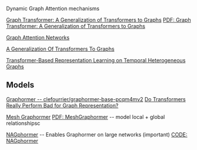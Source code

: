 Dynamic Graph Attention mechanisms



 [Graph Transformer: A Generalization of Transformers to Graphs][1]
 [PDF: Graph Transformer: A Generalization of Transformers to Graphs][2]

 [Graph Attention Networks][3]


 [A Generalization Of Transformers To Graphs][4]


 [Transformer-Based Representation Learning on Temporal Heterogeneous Graphs][11]


 [1]: https://towardsdatascience.com/graph-transformer-generalization-of-transformers-to-graphs-ead2448cff8b
 [2]: https://arxiv.org/abs/1911.06455
 [3]: https://arxiv.org/abs/1710.10903
 [4]: https://arxiv.org/abs/2012.09699

 [11]: https://link.springer.com/chapter/10.1007/978-3-031-25198-6_29


 ## Models
 [Graphormer -- clefourrier/graphormer-base-pcqm4mv2][5]
 [Do Transformers Really Perform Bad for Graph Representation?][6]

 [Mesh Graphormer][7]
 [PDF: MeshGraphormer][8] -- model local + global relationshipsc

 [NAGphormer][9] -- Enables Graphormer on large networks (important)
 [CODE: NAGphormer][10]


 [5]: https://huggingface.co/clefourrier/graphormer-base-pcqm4mv2
 [6]: https://arxiv.org/abs/2106.05234
 [7]: https://github.com/microsoft/MeshGraphormer
 [8]: https://openaccess.thecvf.com/content/ICCV2021/papers/Lin_Mesh_Graphormer_ICCV_2021_paper.pdf

 [9]: https://openreview.net/forum?id=8KYeilT3Ow
 [10]: https://github.com/JHL-HUST/NAGphormer

